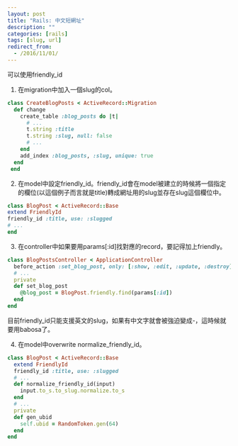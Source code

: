 ```yaml
---
layout: post
title: "Rails: 中文短網址"
description: ""
categories: [rails]
tags: [slug, url]
redirect_from:
  - /2016/11/01/
---
```


可以使用friendly_id

1. 在migration中加入一個slug的col。

~~~ ruby
class CreateBlogPosts < ActiveRecord::Migration
  def change
    create_table :blog_posts do |t|
      # ...
      t.string :title
      t.string :slug, null: false
      # ...
    end
    add_index :blog_posts, :slug, unique: true
  end
 end
 ~~~

2. 在model中設定friendly_id。friendly_id會在model被建立的時候將一個指定的欄位(以這個例子而言就是title)轉成網址用的slug並存在slug這個欄位中。

~~~ ruby
class BlogPost < ActiveRecord::Base
extend FriendlyId
friendly_id :title, use: :slugged
# ...
end
~~~
3. 在controller中如果要用params[:id]找對應的record，要記得加上friendly。

~~~ ruby
class BlogPostsController < ApplicationController
  before_action :set_blog_post, only: [:show, :edit, :update, :destroy]
  # ...
  private
  def set_blog_post
    @blog_post = BlogPost.friendly.find(params[:id])
  end
end
~~~

目前friendly_id只能支援英文的slug，如果有中文字就會被強迫變成-，這時候就要用babosa了。

4. 在model中overwrite normalize_friendly_id。

~~~ ruby
class BlogPost < ActiveRecord::Base
  extend FriendlyId
  friendly_id :title, use: :slugged
  # ...
  def normalize_friendly_id(input)
    input.to_s.to_slug.normalize.to_s
  end
  # ...
  private
  def gen_ubid
    self.ubid = RandomToken.gen(64)
  end
end
~~~
